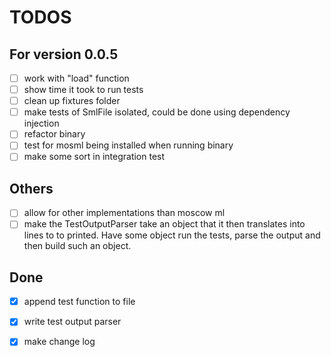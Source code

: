# TODOS

## For version 0.0.5

- [ ] work with "load" function
- [ ] show time it took to run tests
- [ ] clean up fixtures folder
- [ ] make tests of SmlFile isolated, could be done using dependency injection
- [ ] refactor binary
- [ ] test for mosml being installed when running binary
- [ ] make some sort in integration test

## Others

- [ ] allow for other implementations than moscow ml
- [ ] make the TestOutputParser take an object that it then translates into lines to to printed. Have some object run the tests, parse the output and then build such an object.

## Done

- [x] append test function to file
- [x] write test output parser
- [x] make change log

